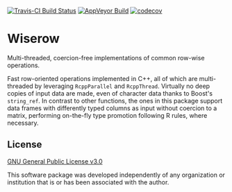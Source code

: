 [![Travis-CI Build
Status](https://travis-ci.org/asardaes/wiserow.svg?branch=master)](https://travis-ci.org/asardaes/wiserow)
[![AppVeyor Build](https://ci.appveyor.com/api/projects/status/0906yq90252mlb77?svg=true)](https://ci.appveyor.com/project/asardaes/wiserow)
[![codecov](https://codecov.io/gh/asardaes/wiserow/branch/master/graph/badge.svg)](https://codecov.io/gh/asardaes/wiserow)

# Wiserow

Multi-threaded, coercion-free implementations of common row-wise operations.

Fast row-oriented operations implemented in C++, all of which are multi-threaded by
leveraging `RcppParallel` and `RcppThread`. Virtually no deep copies of input data are made,
even of character data thanks to Boost's `string_ref`. In contrast to other functions, the ones
in this package support data frames with differently typed columns as input without coercion to
a matrix, performing on-the-fly type promotion following R rules, where necessary.

## License

[GNU General Public License v3.0](LICENSE)

This software package was developed independently of any organization or
institution that is or has been associated with the author.
